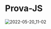 # Prova-JS

![2022-05-20_11-02](https://user-images.githubusercontent.com/35041924/169556716-55fd483f-d682-4344-952b-a5248012bd23.png)

